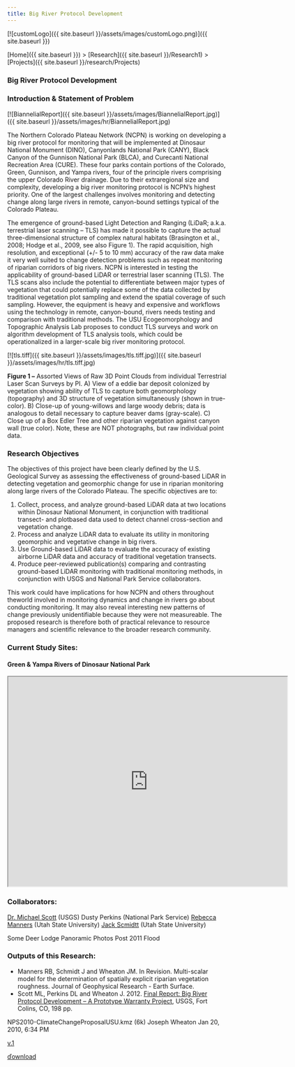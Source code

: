 ```yaml
---
title: Big River Protocol Development
---
```


[![customLogo]({{ site.baseurl }}/assets/images/customLogo.png)]({{ site.baseurl }})

[Home]({{ site.baseurl }})‎ > ‎[Research]({{ site.baseurl }}/Research1)‎ > ‎[Projects]({{ site.baseurl }}/research/Projects)

### Big River Protocol Development

### Introduction & Statement of Problem

[![BiannelialReport]({{ site.baseurl }}/assets/images/BiannelialReport.jpg)]({{ site.baseurl }}/assets/images/hr/BiannelialReport.jpg)



The Northern Colorado Plateau Network (NCPN) is working on developing a big river protocol for monitoring that will be implemented at Dinosaur National Monument (DINO), Canyonlands National Park (CANY), Black Canyon of the Gunnison National Park (BLCA), and Curecanti National Recreation Area (CURE). These four parks contain portions of the Colorado, Green, Gunnison, and Yampa rivers, four of the principle rivers comprising the upper Colorado River drainage. Due to their extraregional size and complexity, developing a big river monitoring protocol is NCPN’s highest priority. One of the largest challenges involves monitoring and detecting change along large rivers in remote, canyon-bound settings typical of the Colorado Plateau.

The emergence of ground-based Light Detection and Ranging (LiDaR; a.k.a. terrestrial laser scanning – TLS) has made it possible to capture the actual three-dimensional structure of complex natural habitats (Brasington et al., 2008; Hodge et al., 2009, see also Figure 1). The rapid acquisition, high resolution, and exceptional (+/- 5 to 10 mm) accuracy of the raw data make it very well suited to change detection problems such as repeat monitoring of riparian corridors of big rivers. NCPN is interested in testing the applicability of ground-based LiDAR or terrestrial laser scanning (TLS). The TLS scans also include the potential to differentiate between major types of vegetation that could potentially replace some of the data collected by traditional vegetation plot sampling and extend the spatial coverage of such sampling. However, the equipment is heavy
and expensive and workflows using the technology in remote, canyon-bound, rivers needs testing and comparison with traditional methods. The USU Ecogeomorphology and Topographic Analysis Lab proposes to conduct TLS surveys and work on
algorithm development of TLS analysis tools, which could be operationalized in a larger-scale big river monitoring protocol.

[![tls.tiff]({{ site.baseurl }}/assets/images/tls.tiff.jpg)]({{ site.baseurl }}/assets/images/hr/tls.tiff.jpg)

**Figure 1 –** Assorted Views of Raw 3D Point Clouds from individual Terrestrial Laser Scan Surveys by PI. A) View of a eddie bar deposit colonized by vegetation showing ability of TLS to capture both geomorphology (topography) and 3D structure of vegetation simultaneously (shown in true-color). B) Close-up of young-willows and large woody debris; data is analogous to detail necessary to capture beaver dams (gray-scale). C) Close up of a Box Edler Tree and other riparian vegetation against canyon wall (true color). Note, these are NOT photographs, but raw individual point data.

### Research Objectives

The objectives of this project have been clearly defined by the U.S. Geological Survey as assessing the effectiveness of ground-based LiDAR in detecting vegetation and geomorphic change for use in riparian monitoring along large rivers of the Colorado Plateau. The specific objectives are to:

1. Collect, process, and analyze ground-based LiDAR data at two locations within Dinosaur National Monument, in conjunction with traditional transect- and plotbased data used to detect channel cross-section and vegetation change.
2. Process and analyze LiDAR data to evaluate its utility in monitoring geomorphic and vegetative change in big rivers.
3. Use Ground-based LiDAR data to evaluate the accuracy of existing airborne LiDAR data and accuracy of traditional vegetation transects.
4. Produce peer-reviewed publication(s) comparing and contrasting ground-based LiDAR monitoring with traditional monitoring methods, in conjunction with USGS and National Park Service collaborators.

This work could have implications for how NCPN and others throughout theworld involved in monitoring dynamics and change in rivers go about conducting monitoring. It may also reveal interesting new patterns of change previously unidentifiable because they were not measureable. The proposed research is therefore both of practical relevance to resource managers and scientific relevance to the broader research community.

### Current Study Sites:

#### Green & Yampa Rivers of Dinosaur National Park

<iframe src="https://www.google.com/maps/d/embed?mid=1gg0RE0ZViqx1ER2tSLCugJUBOsA&hl=en" width="640" height="480"></iframe>

### Collaborators:

[Dr. Michael Scott](http://www.fort.usgs.gov/staff/staffprofile.asp?StaffID=70) (USGS)
Dusty Perkins (National Park Service)
[Rebecca Manners](http://www.cnr.usu.edu/htm/graddirectory/memberID=2040) (Utah State University)
[Jack Scmidtt](http://www.cnr.usu.edu/wats/htm/directory-plugin/memberID=827) (Utah State University)

Some Deer Lodge Panoramic Photos Post 2011 Flood



### Outputs of this Research:

- Manners RB, Schmidt J and Wheaton JM. In Revision. Multi-scalar model for the determination of spatially explicit riparian vegetation roughness. Journal of Geophysical Research - Earth Surface.
- Scott ML, Perkins DL and Wheaton J. 2012. [Final Report: Big River Protocol Development – A Prototype Warranty Project](http://www.gis.usu.edu/~jwheaton/et_al/Reports/Big_Rivers_Final_Report_2012.pdf), USGS, Fort Colins, CO, 198 pp.



NPS2010-ClimateChangeProposalUSU.kmz (6k) Joseph Wheaton Jan 20, 2010, 6:34 PM

[v.1](http://www.joewheaton.org/system/app/pages/admin/revisions?wuid=wuid:gx:37bdb397d561ef83)

[ďownload](http://www.joewheaton.org/Home/research/projects-1/big-river-protocol-development/NPS2010-ClimateChangeProposalUSU.kmz?attredirects=0&d=1)

